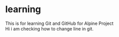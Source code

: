 # learning
This is for learning Git and GitHub for Alpine Project <br>
Hi i am checking how to change line in git.
